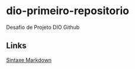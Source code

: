 # dio-primeiro-repositorio
Desafio de Projeto DIO Github

## Links
[Sintaxe Markdown](https://www.markdownguide.org/basic-syntax/)
